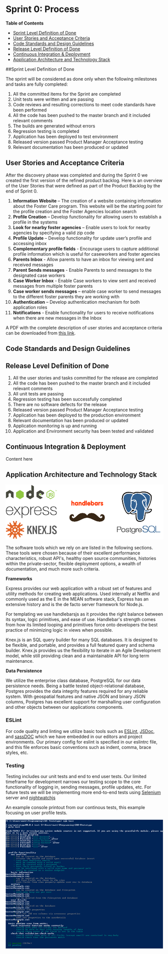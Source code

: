 **Sprint 0: Process**
============

**Table of Contents**

  * [Sprint Level Definition of Done](#sprint-done-definition)
  * [User Stories and Acceptance Criteria](#user-stories)
  * [Code Standards and Design Guidelines](#code-design)
  * [Release Level Definition of Done](#done-definition)
  * [Continuous Integration & Deployment ](#ci_cd)
  * [Application Architecture and Technology Stack ](#arch-tech)
  

##Sprint Level Definition of Done <a id="sprint-done-definition"></a>

The sprint will be considered as done only when the following milestones and tasks are fully completed: 

1. All the committed items for the Sprint are completed
2. Unit tests were written and are passing
3. Code reviews and resulting corrections to meet code standards have been performed
4. All the code has been pushed to the master branch and it included relevant comments
5. The builds are generated without errors
6. Regression testing is completed
7. Application has been deployed to test environment 
8. Released version passed Product Manager Acceptance testing
9. Relevant documentation has been produced or updated

## User Stories and Acceptance Criteria <a id="user-stories"></a>

After the discovery phase was completed and during the Sprint 0 we created the first version of the refined product backlog. Here is an overview of the User Stories that were defined as part of the Product Backlog by the end of Sprint 0.  

1. **Information Website** – The creation of a website containing information about the Foster Care program. This website will be the starting point for the profile creation and the Foster Agencies location search
2. **Profile Creation** – Develop functionality for allowing users to establish a profile in the systems
3. **Look for nearby foster agencies** – Enable users to look for nearby agencies by specifying a valid zip code
4. **Profile Update** – Develop functionality for update user’s profile and accessing inbox
5. **Complementary profile fields** - Encourage users to capture additional profile information which is useful for caseworkers and foster agencies
6. **Parents Inbox** - Allow parents to have an inbox for viewing sent and received messages
7. **Parent Sends messages** - Enable Parents to send messages to the designated case workers
8. **Case Worker Inbox** - Enable Case workers to view sent and received messages from multiple foster parents
9. **Case worker sends messages** – enable case worker to send messages to the different foster parents they are working with
10. **Authentication** – Develop authentication mechanism for both application roles
11. **Notifications** -  Enable functionality for users to receive notifications when there are new messages in the Inbox

A PDF with the complete description of user stories and acceptance criteria can be downloaded from [this link](/docs/sprint_0/process/pdfs/initial-product-backlog.pdf).


## Code Standards and Design Guidelines <a id="code-design"></a>

## Release Level Definition of Done <a id="done-definition"></a>
1.	All the user stories and tasks committed for the release are completed
2.	All the code has been pushed to the master branch and it included relevant comments
3.	All unit tests are passing
4.	Regression testing has been successfully completed
5.	There are no software defects for the release
6.	Released version passed Product Manager Acceptance testing
7.	Application has been deployed to the production environment
8.	Relevant documentation has been produced or updated
9.	Application monitoring is up and running
10.	Application and Environment security has been tested and validated


## Continuous Integration & Deployment <a id="ci_cd"></a>
Content here

## Application Architecture and Technology Stack <a id="arch-tech"></a> 

![Technology Stack](/docs/sprint_0/process/images/logocollage.png)

The software tools which we rely on are listed in the following sections. These tools were chosen because of their excellent performance characteristics, robust API's, healthy open source communities, histories within the private-sector, flexible deployment options, a wealth of documentation, and much more such criteria.

**Frameworks**

Express provides our web application with a robust set of features and utility methods for creating web applications. Used internally at Netflix and commonly used as the E in the MEAN software stack, Express has an extensive history and is the de facto server framework for Node.js.

For templating we use handlebarsjs as it provides the right balance between its syntax, logic primitives, and ease of use. Handlebar's strength comes from how its limited looping and primitives force onto developers the best practice of minimizing logic in views when possible.

Knex.js is an SQL query builder for many SQL databases. It is designed to be flexible, and portable, and provides a full featured query and schema builder. Knex.js provides us the flexibility to iterate in an Agile Development model, while still providing clean and a maintainable API for long term maintenance.

**Data Persistence**

We utilize the enterprise class database, PostgreSQL for our data persistence needs. Being a battle tested object-relational database, Postgres provides the data integrity features required for any reliable system. With geospatial features and native JSON and binary JSON columns, Postgres has excellent support for marshalling user configuration and other objects between our applications components.


### ESLint
For code quality and linting we utilize basic tools such as [ESLint](http://eslint.org/), [JSDoc](http://usejsdoc.org/), and [sassDOC](http://sassdoc.com/) which we have embedded in our editors and project environments.  Our primary config for eslint is specified in our eslintrc file, and this file enforces basic conventions such as indent, comma, brace styles, etc. 

### Testing
Testing includes our unit tests and end to end user tests. Our limited timeframe for development narrows our testing scope to the core functionality of logging in, sending messages, profile updates, etc. For future tests we will be implementing more end-to-end tests using [Selenium](http://docs.seleniumhq.org/) server and [nightwatchjs](http://nightwatchjs.org/) 

An example console printout from our continous tests, this example focusing on user profile tests.

![Example Test](/docs/sprint_0/process/images/exampletest.png)